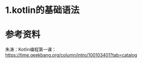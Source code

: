 

# 1.kotlin的基础语法



# 参考资料

朱涛：Kotlin编程第一课：https://time.geekbang.org/column/intro/100103401?tab=catalog